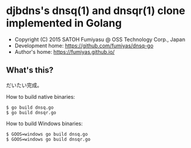 djbdns's dnsq(1) and dnsqr(1) clone implemented in Golang
======================================================================

  * Copyright (C) 2015 SATOH Fumiyasu @ OSS Technology Corp., Japan
  * Development home: <https://github.com/fumiyas/dnsq-go>
  * Author's home: <https://fumiyas.github.io/>

What's this?
----------------------------------------------------------------------

だいたい完成。

How to build native binaries:

```console
$ go build dnsq.go
$ go build dnsqr.go
```

How to build Windows binaries:

```console
$ GOOS=windows go build dnsq.go
$ GOOS=windows go build dnsqr.go
```

